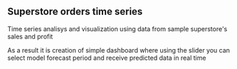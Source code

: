## Superstore orders time series

Time series analisys and visualization using data from sample superstore's sales and profit

As a result it is creation of simple dashboard where using the slider you can select model forecast period and receive predicted data in real time
